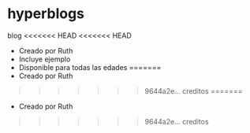 # hyperblogs
blog
<<<<<<< HEAD
<<<<<<< HEAD
* Creado por Ruth
* Incluye ejemplo
* Disponible para todas las edades
=======
* Creado por Ruth
>>>>>>> 9644a2e... creditos
=======
* Creado por Ruth
>>>>>>> 9644a2e... creditos
